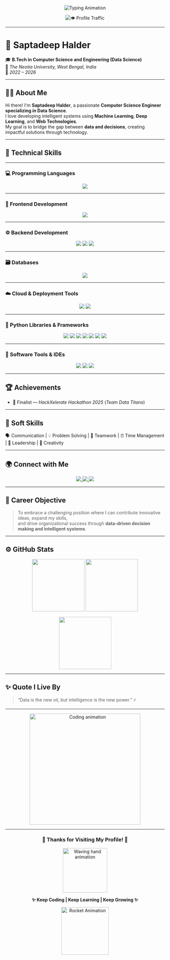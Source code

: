 <!-- PROFILE HEADER -->
<p align="center">
  <img src="https://readme-typing-svg.herokuapp.com?font=Poppins&weight=600&size=28&pause=1000&color=00BFFF&center=true&vCenter=true&width=700&lines=👋+Hi,+I'm+Saptadeep+Halder;Aspiring+Data+Scientist+💻;Machine+Learning+%7C+Deep+Learning+Enthusiast+🤖;Full+Stack+Developer+🌐;Passionate+about+AI+%26+Innovation+🚀" alt="Typing Animation" />
</p>

<p align="center">
  <img src="https://komarev.com/ghpvc/?username=saptads14&label=Profile+Views&color=ff69b4&style=for-the-badge" alt="👁️ Profile Traffic" />
</p>

---

# 🫠 **Saptadeep Halder**
🎓 **B.Tech in Computer Science and Engineering (Data Science)**  
📍 *The Neotia University, West Bengal, India*  
📅 *2022 – 2026*  

---

## 👨‍💻 **About Me**
Hi there! I'm **Saptadeep Halder**, a passionate **Computer Science Engineer specializing in Data Science**.  
I love developing intelligent systems using **Machine Learning**, **Deep Learning**, and **Web Technologies**.  
My goal is to bridge the gap between **data and decisions**, creating impactful solutions through technology.  

---

## 🧠 **Technical Skills**

---

### 💻 Programming Languages  
<p align="center">
  <img src="https://skillicons.dev/icons?i=python,java,r,c,html,css,javascript,sql" />
</p>

---

### 🎨 Frontend Development  
<p align="center">
  <img src="https://skillicons.dev/icons?i=html,css,bootstrap,js" />
</p>

---

### ⚙️ Backend Development  
<p align="center">
  <img src="https://skillicons.dev/icons?i=django,flask" />
  <img src="https://img.shields.io/badge/REST-API-orange?style=for-the-badge&logo=fastapi&logoColor=white" />
  <img src="https://img.shields.io/badge/WebSocket-0078D7?style=for-the-badge&logo=websocket&logoColor=white" />
</p>

---

### 🗃️ Databases  
<p align="center">
  <img src="https://skillicons.dev/icons?i=postgresql,sqlite,mysql" />
</p>

---

### ☁️ Cloud & Deployment Tools  
<p align="center">
  <img src="https://skillicons.dev/icons?i=aws,vercel,render,github" />
  <img src="https://img.shields.io/badge/Streamlit-FF4B4B?style=for-the-badge&logo=streamlit&logoColor=white" />
</p>

---

### 🧩 Python Libraries & Frameworks  
<p align="center">
  <img src="https://img.shields.io/badge/NumPy-013243?style=for-the-badge&logo=numpy&logoColor=white" />
  <img src="https://img.shields.io/badge/Pandas-150458?style=for-the-badge&logo=pandas&logoColor=white" />
  <img src="https://img.shields.io/badge/Matplotlib-003366?style=for-the-badge&logo=plotly&logoColor=white" />
  <img src="https://img.shields.io/badge/Seaborn-3C5280?style=for-the-badge" />
  <img src="https://img.shields.io/badge/Scikit--Learn-F7931E?style=for-the-badge&logo=scikit-learn&logoColor=white" />
  <img src="https://img.shields.io/badge/TensorFlow-FF6F00?style=for-the-badge&logo=tensorflow&logoColor=white" />
  <img src="https://img.shields.io/badge/PyTorch-EE4C2C?style=for-the-badge&logo=pytorch&logoColor=white" />
</p>

---

### 🧰 Software Tools & IDEs  
<p align="center">
  <img src="https://skillicons.dev/icons?i=git,github,vscode,anaconda" />
  <img src="https://img.shields.io/badge/Jupyter-F37626?style=for-the-badge&logo=jupyter&logoColor=white" />
  <img src="https://img.shields.io/badge/Google%20Colab-F9AB00?style=for-the-badge&logo=googlecolab&logoColor=white" />
</p>

---

## 🏆 **Achievements**
- 🥈 Finalist — *HackXelerate Hackathon 2025* (*Team Data Titans*)  

---

## 💬 **Soft Skills**
🗣️ Communication | 💡 Problem Solving | 🤝 Teamwork | ⏰ Time Management | 👑 Leadership | 🎨 Creativity  

---

## 🌍 **Connect with Me**

<p align="center">
  <a href="mailto:saptadeephalder2004@gmail.com">
    <img src="https://img.shields.io/badge/Gmail-D14836?style=for-the-badge&logo=gmail&logoColor=white" />
  </a>
  <a href="https://www.linkedin.com/in/saptadeep-halder04/">
    <img src="https://img.shields.io/badge/LinkedIn-0077B5?style=for-the-badge&logo=linkedin&logoColor=white" />
  </a>
  <a href="https://github.com/saptads14">
    <img src="https://img.shields.io/badge/GitHub-000000?style=for-the-badge&logo=github&logoColor=white" />
  </a>
</p>

---

## 🧾 **Career Objective**
> To embrace a challenging position where I can contribute innovative ideas, expand my skills,  
> and drive organizational success through **data-driven decision making and intelligent systems**.

---

## ⚙️ **GitHub Stats**

<p align="center">
  <img src="https://github-readme-stats.vercel.app/api?username=saptads14&show_icons=true&theme=tokyonight" height="165" />
  <img src="https://github-readme-streak-stats.herokuapp.com/?user=saptads14&theme=tokyonight" height="165" />
</p>

<p align="center">
  <img src="https://github-readme-stats.vercel.app/api/top-langs/?username=saptads14&layout=compact&theme=tokyonight" height="165" />
</p>

---

## ✨ **Quote I Live By**
> “Data is the new oil, but intelligence is the new power.” ⚡  

---

<p align="center">
  <img src="https://raw.githubusercontent.com/abhisheknaiidu/abhisheknaiidu/master/code.gif" width="350" alt="Coding animation"/>
</p>

---

<h3 align="center">🤝 Thanks for Visiting My Profile! 🤝</h3>
<p align="center">
  <img src="https://media.giphy.com/media/v1.Y2lkPTc5MGI3NjExOHhsOTQ1d2tjdWZwN3JhczhkcDNsM2o4YjdjOTZyNGRrbTNvdTBmZCZlcD12MV9naWZzX3NlYXJjaCZjdD1n/l46Cy1rHbQ92uuLXa/giphy.gif" width="140" alt="Waving hand animation" />
</p>

<p align="center">
  <b>✨ Keep Coding | Keep Learning | Keep Growing ✨</b>
</p>

<p align="center">
  <img src="https://media.giphy.com/media/xT9IgzoKnwFNmISR8I/giphy.gif" width="150" alt="Rocket Animation"/>
</p>
